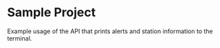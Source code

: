 # Sample Project

Example usage of the API that prints alerts and station information to the terminal.